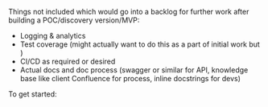 

Things not included which would go into a backlog for further work after building a POC/discovery version/MVP: 
- Logging & analytics
- Test coverage (might actually want to do this as a part of initial work but )
- CI/CD as required or desired
- Actual docs and doc process (swagger or similar for API, knowledge base like client Confluence for process, inline docstrings for devs)


To get started: 
